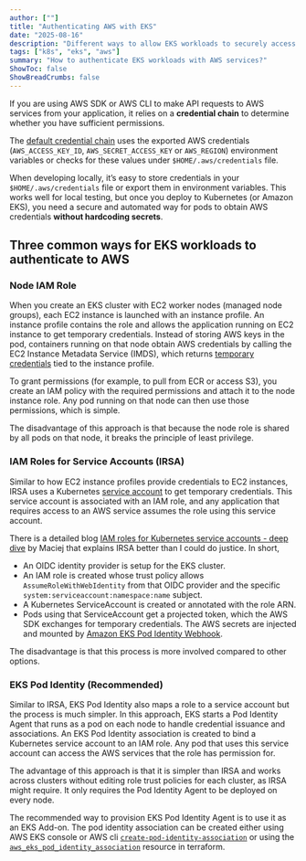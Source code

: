 ```yaml
---
author: [""]
title: "Authenticating AWS with EKS"
date: "2025-08-16"
description: "Different ways to allow EKS workloads to securely access AWS services"
tags: ["k8s", "eks", "aws"]
summary: "How to authenticate EKS workloads with AWS services?"
ShowToc: false
ShowBreadCrumbs: false
---
```


If you are using AWS SDK or AWS CLI to make API requests to AWS services from your application, it relies on a **credential chain** to determine whether you have sufficient permissions.  

The [default credential chain](https://docs.aws.amazon.com/sdkref/latest/guide/standardized-credentials.html#credentialProviderChain) uses the exported AWS credentials (`AWS_ACCESS_KEY_ID`, `AWS_SECRET_ACCESS_KEY` or `AWS_REGION`) environment variables or checks for these values under `$HOME/.aws/credentials` file.

When developing locally, it’s easy to store credentials in your `$HOME/.aws/credentials` file or export them in environment variables. This works well for local testing, but once you deploy to Kubernetes (or Amazon EKS), you need a secure and automated way for pods to obtain AWS credentials **without hardcoding secrets**.

## Three common ways for EKS workloads to authenticate to AWS

### Node IAM Role

When you create an EKS cluster with EC2 worker nodes (managed node groups), each EC2 instance is launched with an instance profile. An instance profile contains the role and allows the application running on EC2 instance to get temporary credentials. Instead of storing AWS keys in the pod, containers running on that node obtain AWS credentials by calling the EC2 Instance Metadata Service (IMDS), which returns [temporary credentials](https://docs.aws.amazon.com/AWSEC2/latest/UserGuide/iam-roles-for-amazon-ec2.html#instance-metadata-security-credentials) tied to the instance profile.

To grant permissions (for example, to pull from ECR or access S3), you create an IAM policy with the required permissions and attach it to the node instance role. Any pod running on that node can then use those permissions, which is simple.

The disadvantage of this approach is that because the node role is shared by all pods on that node, it breaks the principle of least privilege.

### IAM Roles for Service Accounts (IRSA)

Similar to how EC2 instance profiles provide credentials to EC2 instances, IRSA uses a Kubernetes [service account](https://kubernetes.io/docs/concepts/security/service-accounts/) to get temporary credentials. This service account is associated with an IAM role, and any application that requires access to an AWS service assumes the role using this service account.

There is a detailed blog [IAM roles for Kubernetes service accounts - deep dive](https://mjarosie.github.io/dev/2021/09/15/iam-roles-for-kubernetes-service-accounts-deep-dive.html) by Maciej that explains IRSA better than I could do justice. In short,

* An OIDC identity provider is setup for the EKS cluster.
* An IAM role is created whose trust policy allows `AssumeRoleWithWebIdentity` from that OIDC provider and the specific `system:serviceaccount:namespace:name` subject.
* A Kubernetes ServiceAccount is created or annotated with the role ARN.
* Pods using that ServiceAccount get a projected token, which the AWS SDK exchanges for temporary credentials. The AWS secrets are injected and mounted by [Amazon EKS Pod Identity Webhook](https://github.com/aws/amazon-eks-pod-identity-webhook).

The disadvantage is that this process is more involved compared to other options.

### EKS Pod Identity (Recommended)

Similar to IRSA, EKS Pod Identity also maps a role to a service account but the process is much simpler. In this approach, EKS starts a Pod Identity Agent that runs as a pod on each node to handle credential issuance and associations. An EKS Pod Identity association is created to bind a Kubernetes service account to an IAM role. Any pod that uses this service account can access the AWS services that the role has permission for.

The advantage of this approach is that it is simpler than IRSA and works across clusters without editing role trust policies for each cluster, as IRSA might require. It only requires the Pod Identity Agent to be deployed on every node.

The recommended way to provision EKS Pod Identity Agent is to use it as an EKS Add-on. The pod identity association can be created either using AWS EKS console or AWS cli [`create-pod-identity-association`](https://docs.aws.amazon.com/eks/latest/userguide/pod-id-association.html) or using the [`aws_eks_pod_identity_association`](https://registry.terraform.io/providers/hashicorp/aws/latest/docs/resources/eks_pod_identity_association) resource in terraform.
